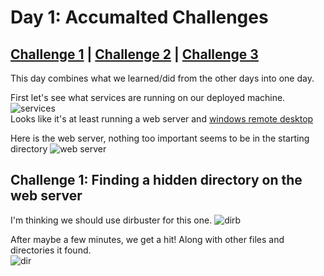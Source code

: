 # Day 1: Accumalted Challenges

## [Challenge 1](#challenge-1-finding-a-hidden-directory-on-the-web-server) | [Challenge 2](#challenge-2-decoding-the-cookie-and-finding-the-fixed-value) | [Challenge 3](#challenge-3-finding-mcinventorys-christmas-request)

This day combines what we learned/did from the other days into one day.

First let's see what services are running on our deployed machine.\
![services](https://i.imgur.com/41GPFcz.png)\
Looks like it's at least running a web server and [windows remote desktop](https://www.speedguide.net/port.php?port=3389)

Here is the web server, nothing too important seems to be in the starting directory
![web server](https://i.imgur.com/gcPhMEx.png)

## Challenge 1: Finding a hidden directory on the web server

I'm thinking we should use dirbuster for this one.
![dirb](https://i.imgur.com/iOg4DLs.png)

After maybe a few minutes, we get a hit! Along with other files and directories it found.\
![dir](https://i.imgur.com/fWyLOJy.png)
